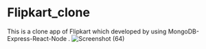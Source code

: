 # Flipkart_clone
This is a clone app of Flipkart which developed by using MongoDB-Express-React-Node .
![Screenshot (64)](https://user-images.githubusercontent.com/72656033/225679727-78074396-ddde-48f2-97c6-8bec543e5ca1.png)
